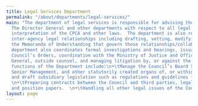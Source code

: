 ```yaml
---
title: Legal Services Department
permalink: "/about/departments/legal-services/"
main: "The department of legal services is responsible for advising the Office of
  The Director General and other departments with respect to all legal issues, including
  interpretation of the CPCA and other laws.  The department is also responsible for
  inter-agency legal relationships including drafting, vetting, modifying and interpreting
  the Memoranda of Understanding that govern those relationships/collaborations. The
  department also coordinates formal investigations and hearings, issuance of the
  Council’s Orders, coordination with the Ministry of Justice and Office of the Attorney
  General, outside counsel, and managing litigation by, or against the Council. \n\nOther
  functions of the Department include:\n•\tManage the Council’s Board Secretariat,
  Senior Management, and other statutorily created organs of, or within the Council;\n•\tDevelop
  and draft subsidiary legislation such as regulations and guidelines for onward promulgation;
  \n•\tPreparing contracts between the Council and third parties, legal advisory opinions
  and position papers.  \n•\tHandling all other legal issues of the Council."
layout: page
---
```


